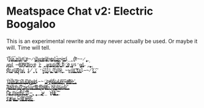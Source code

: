 # Meatspace Chat v2: Electric Boogaloo

This is an experimental rewrite and may never actually be used. Or maybe it will. Time will tell.

    T̙̟̭̭̬͈͝ͅͅḩ͍̯͓͍̣̩̗̠̕͜i̷͓͔̱̠̻͞ͅș̺̣͢ ͎̦̼̪͓̮̪́͢į̴̰̘̰̺ͅs̵̘̥̱͠ ̴͏̲͔̳̘̪̩̝a̖̹͔͈͔̠n҉̬͉̝̝͜ ̼̺̻̦͉̥e̴̷̙̗x̘̼̪̣̬͢͠ͅͅp͉͖̘̱͓͈̭̗̀ȩ̨͚͉r̦̳͇̺̮i̴̷̭͇̙̺̞͎̻͎͢m̷̖͔͎͇̣̤͚̪͢͠é̬͈͈n̷̻͕̫t̵̩̦̦̫̪̳̞ͅa̯̥̤͍̕l͈̻̫̱̜̲͇̖͠ ̵̢͚͕̪͘ͅͅr̞̼̘̭̬̝͉͕̻͢e̵̠̠͕̲͖ẃ̶̲͇͚͈̗r̵̖̖̹͇̪͟í̲̥̲́ţ̛̣̱͉͞e̴̵̷̜̩̝ ̢̮̗̦͟
    ̥̲̹͚͈̠a̷̖͉̖n͎̦͉̯͔̠̘̳̱d̠̻͕ ̶̯̮̀m҉͉̱̹̣̙͝ͅa̶̦̠͎͈͝y҉̷͕͟ ҉̮̞͔͖̝̤͝ņ̥͕͙̖e͓͔̺̭͙v͏̥̦̙͈̗͉e̬̠͘r̵͈̤̲̳͔̲̬̀ ̤̰̺̲̺a̷̳̗̗͎ͅͅc̵̢͖̙͔̥͔͙̻̲t̜̟̪̫͢ư̳͇̫͓á̤̙͙͙͈ḻ̛̠̙̭͉̙̖̞͝͠l̸̸̰̠̦̟̥̜̝̘̰͠y̢̺̯̮̻͙͓ ̜̠̩̠̹̮͟͡b̡҉͍̭̜̘̳̖̤̺̜e̥̦ ̝̱͇̰̯̘̠͔u͏̝̥̹̣̤s̛̝e̷̡̟̟͍̖͍̰̫̠ͅd̡͈̳̞̞̫̲.̡̨̝̩̰ ̨̠̬̘̞̩́͜
    ̶̰̞͔͇̀O҉̹̱̘̼̀r͖̘͉̱̠̮͢ ̧̧͇̝̠͓̮̙͔̱̝m̮͖̺͈͠a̷͍̙͔̰̮̺͡͝y̜̙b̢͉̝̣͈͓̞̳é̩̮͎̘̯̞͓͎͓ ͏̫̪i̸̭̯̪͘t̕͏̩̮̜̫͔̩͉̣ ̛̻̩̀w̤͈͍̗͡ͅi͓̘̰̤̭̞̦l̠̦̬̤̙̕l͓̗̩̻̦.̫̣̳̞̺͓͍ ̴̣̰͠Ṭ̯̰͚̩̹͓͍͎́į̗̯̯̘̠̼͖͓̠͡m̷̟͔͕̱͝è̱̦̙͈̱̲̺̲̱͢ ̴̨̯̭w̮͕̯͎̩͘i̯̜͢l̶͚͇͔l̛͚̜̺̮͎̤̫͎ ̛͇̹̮͉͢͞t҉̫͕̫̹̳̭̤e̬̩̫̜̪͉l̶̴̸̤̪̬l͏҉̣̘̠̟̰͙̮̯.̧̯͠ͅ

    T̛́͏̻͉͔̳̻͉̪̭̪̜͖̭ͅḩ̡͎͈͎̙̼̺̠̬͉̺̘̮̳͉̣͈́̕͞ͅí̶̦̳͍̳̼̯͍͚͕̥͉̖́͢ͅș̴͎̫̞͔̘̬̩̬̤͚̙̻̘̞͎͓̯͝ ̛͓͙̲̮̱̥̖̰̺̹͈͓̫͖̭͚͈͞į̷̨̡̳̼̫̪̜͖͕͈̥͓̦̳̹̦ͅs̲̲̦̮̭͉̮̲̞̣̝͞ ̨͏̨̯͇̥͎͚͓͖̞͉̬̳̘̩̣̩̯̬͍͕a̫̜̹̟͙̯͖̰̻̟͍̰̺͠͠ͅṋ̡̨̤̫̣̤̠̩̖̖̖̘̼̹̘͇͇̳͟ ̴̭̥̯̞̱̭̹̦̝̫̫͔̬̪̺̱̘̖͡e͜҉̨͚̼̪̖͉̳͚̙̟̗̫̦͟x̸̛͉̝̞̘̬͕̞̤̠p̵̥̮̞̳͎͉͔͔̙̪̪͜ȩ̢̛̝̫͓̫͍̝͔r̷̶̭̭͔̹͖̞̮̯̯̥͉̜͜͜i̵̴̡҉̧͇̳̺̣̗̹̜͇͖̜̩̝̟̞͕m̸̴̨͖̯͉͓̗é̕̕҉̸̫͎̖̞̳̘͈̰̟̪ņ̢̧̘͙͔̲͍̻̞͇̦̘̱̹̞͕̤͙͘ͅt̡̨̳͈̯̹͚̙̭͕͕̲͜ͅa̷̠͕̦̟̻̻͕͔̮̰͉̝̤̰̲̻̕͢ͅl̨̡͔͍̗̭̟̙͎͖̪̼̮̗͈̘ ̸̷̣̗̖͓̭̯̙̬͢͡ŗ̶͉̱̭̼̥͖̙̪̰ͅͅe͓̝̥̝̗̰̮̞͡ẃ̵̸͇͍̠̗̳͚̖̫̝̝͜r̷̸̴̛̖̩̜͎̳͇̭͉̼͙̣͈̻̳̝̬̣̠͝í̶͚̺̠͚͖̠̯̕ţ̶͕͈̮̲̱̹̠̝̜͢e͏̴̵̼̺̺̖̜̦͇̝͍͕̗̀̀ ͟͏̛͏̠̟͈͔͙̤̣͕ ̡̡̙͙̺̮̞̳͕̥̞
    ̧̡̭͓͕̼̞̣̹̘̙̕͠à҉̪̻̞̤̟͇̝̫̩͎̫̫n̶̳̦͇̹̣͙͙̠͖͈͎̬̳̜̥̲͇͙̮͘͡d̸͎̳̼̙̟͍̪̭̹͖͉͈͕̤̯̤́͢ ̶͍̜̳̫͚͚͉̟̟͚̻͞m̨̨̭̜̳͇̘̝̗͉̘̩̘̯̝̺̀ͅa͡͝͏̣̦̖̺̦̳̠͓͓̙̼̥y̞̗̟̰̹̦̠̙͍̘̜̮̖̰͉͞ ̵̢͏̪̲̫͕̗̼̮̱̥͙̺͚͇̭̹͈̹ņ̀͏̷͎̥͓̥̱̭͕͟e̕͏̛͍̗̱̫̩͎̖̭̠̻̣̖͇̮͚̱̼̼̲͟v͙̪̮̹͉̥̞͢ę̡̱͇̱̥̯͓̣͉͉͇̰̥̤̘̞ͅr̰̭͎̺̖̺̻͇͉̠̝̯̭͞͞ ͞͏̴̟͇̝̫̯̮̭̼͖̤̘̫̞͡a̶̢̛͔͍͖̺̖̤͉͖̱͎͙̮̤̳̫̰̺̞͕ç̮̞̯͖͚͈̳̱͜͟͝͝t̶̝͔̻͉̟͔͖̺̘̝̩̮̲̝̻͔̠͠ư̶̢̟̬̞̱̝͙̭͇͙̱̠̲͚̠á҉̸̡̧̡̼̜̗͍̝̝̣͉͍͙ͅḻ̴̸̰̯̘̱̳͎̫̰l̨͢͏̘̲̰̘̝̰̺̥̫͉͙͝y͏̧̗̞͇̖ͅ ͍̘͎̬̜̠́b͞҉̵̗̦̥̖̬̞̩͇̯͇é̲̺̹͓͙̘͓̺͎̮̫̥̠̦͚͕̝͘ ̸̴̧͠͏̘̥̜̮͇u̵̢̡͖͖͖̯̘̖̪͚̲͓̠͍͍͙͔͖͈͘ͅś̡̜̙̥͈͕̩̙͖͔̼̟̦̗͍̙͚̙̗̮͘ȩ̵̥̮̪̻͔͎́͜d̷͈͎̠̹͈̻͎͚͉́̕͘͜.̴̸̧̩͔̱̘͖̠̜͎̩͙͜͢ ̛̥̼͚͙̘͚͇̰́̕͢ ̢̧͏̲̫̖̞̱ͅ
    ̴͉̣͉̟̮̯̥͉͖͟͠͡ͅÒ̷̜̦̫͉̘͔̼̟̙͍̰̫͇̥̝͇͉͓ŗ̭̲̼̖̝̳͜͢ ̧͓͇͉͝m̴̙̝̰̺̩̰̻̹̕͟ͅą̵̙̩̤̞͓̬̖̻̟̲̼́͢͢y̴̺̻̘̳̼̯̲̞͞͞b̡̛̻̰͙̟̱̯̫͉é̥̲̜̭̣̝̪͇́͘͟͝ ͟͡͏̣̖̖̬i̧̠͎̻̘̥̪̱̺̞̘̯̻̤͞͞t͏̶̨̢̜̞̙̭̱̲̳ ̡̼̯̰̮̫͔͙̹͇̘̬̥̖͙̙̪̀w̙̞̞̲͘i̴̴̹̫̣̥̩̦̥ͅl҉҉̶̷̩̘͉͈̭̙̹̪̗̭̬̀l̷͚̰͓̳̠̦͖̖̯̜̝̹̗̥̯͉̲͈͡.̻̭͔̩̤̰̬̕͢ ̢̛͕͍͕̮̮̞̻͟͝͠ͅ
    ̷̵̦̭͉̭̟̘̖̪̜̦̪̰̩͇͕̰͖̠̖Ţ̣̬̰̼͢ͅį̵̸̸̷̪̼̤̳̤͇̼̮̝̖ͅḿ̷̢͎̙̼̳̩͖͖̠͕͖͍͕̖͚̜͚ę̢̬͔̪͍̭̞̦̥̣͇̪̀ ̨̝͕̦̦̫̪̘̘̗̘͓̮̣̕w̡̛̤͙̗̼̘í̶̼͎̫͙̩̕͟͝ļ̷͇̳͙̰̟̬̰͙͕̪̳̤̺̪̠̳̹̀͘ḽ̯̼̩̕͘͢ͅ ̴̡̜͈̪̣̞̲̕͟͢t̵̷͈̤͙̟̞͔̝͈͎̕͠é̵̵̛̞̖͎̩̗͓̪̻l̸̼̖̗̳̯͟͡l̵̢̛͖͔͎͈̺̤̰̗̬͍̖̭͖͓̱̀͝ͅ.̴̢̭̱͉̹̦͍͉͖̦͍̙̠̮̜̮̀́͟